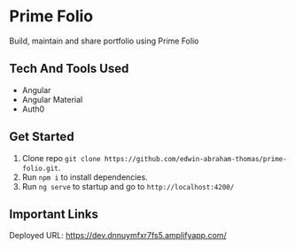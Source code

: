 # Prime Folio
Build, maintain and share portfolio using Prime Folio

## Tech And Tools Used
- Angular
- Angular Material
- Auth0

## Get Started
1. Clone repo `git clone https://github.com/edwin-abraham-thomas/prime-folio.git`.
2. Run `npm i` to install dependencies.
3. Run `ng serve` to startup and go to `http://localhost:4200/`

## Important Links
Deployed URL: https://dev.dnnuymfxr7fs5.amplifyapp.com/
